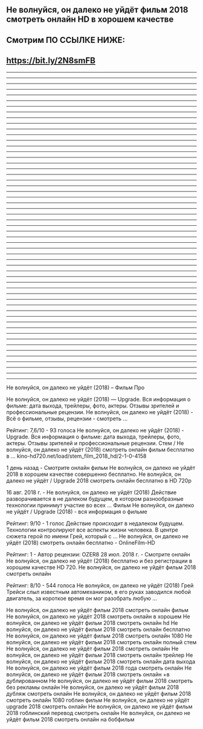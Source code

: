 Не волнуйся, он далеко не уйдёт фильм 2018 смотреть онлайн HD в хорошем качестве
--------------------------------------------------
Смотрим ПО ССЫЛКЕ НИЖЕ:
--------------------------------------------------
https://bit.ly/2N8smFB
--------------------------------------------------
--------------------------------------------------
--------------------------------------------------
--------------------------------------------------
--------------------------------------------------
--------------------------------------------------
--------------------------------------------------
--------------------------------------------------
--------------------------------------------------
--------------------------------------------------
--------------------------------------------------
--------------------------------------------------
--------------------------------------------------
--------------------------------------------------
--------------------------------------------------
--------------------------------------------------
--------------------------------------------------
--------------------------------------------------
--------------------------------------------------
--------------------------------------------------
--------------------------------------------------
--------------------------------------------------
--------------------------------------------------
--------------------------------------------------
--------------------------------------------------
--------------------------------------------------
--------------------------------------------------
--------------------------------------------------
--------------------------------------------------
--------------------------------------------------
--------------------------------------------------
--------------------------------------------------
--------------------------------------------------
--------------------------------------------------
--------------------------------------------------
--------------------------------------------------
--------------------------------------------------
--------------------------------------------------
--------------------------------------------------
--------------------------------------------------
--------------------------------------------------
--------------------------------------------------
--------------------------------------------------
--------------------------------------------------
--------------------------------------------------
--------------------------------------------------
--------------------------------------------------
--------------------------------------------------
--------------------------------------------------
--------------------------------------------------
--------------------------------------------------
--------------------------------------------------
--------------------------------------------------
--------------------------------------------------
--------------------------------------------------
--------------------------------------------------

Не волнуйся, он далеко не уйдёт (2018) – Фильм Про

Не волнуйся, он далеко не уйдёт (2018) — Upgrade. Вся информация о фильме: дата выхода, трейлеры, фото, актеры. Отзывы зрителей и профессиональные рецензии.
Не волнуйся, он далеко не уйдёт (2018) - Всё о фильме, отзывы, рецензии - смотреть ...

Рейтинг: 7,6/10 - ‎93 голоса
Не волнуйся, он далеко не уйдёт (2018) - Upgrade. Вся информация о фильме: дата выхода, трейлеры, фото, актеры. Отзывы зрителей и профессиональные рецензии.
Стем / Не волнуйся, он далеко не уйдёт (2018) смотреть онлайн фильм бесплатно в ...
kino-hd720.net/load/stem_film_2018_hd/2-1-0-4158

1 день назад - Смотрите онлайн фильм Не волнуйся, он далеко не уйдёт 2018 в хорошем качестве совершенно бесплатно.
Не волнуйся, он далеко не уйдёт / Upgrade 2018 смотреть онлайн бесплатно в HD 720p

16 авг. 2018 г. - Не волнуйся, он далеко не уйдёт (2018) Действие разворачивается в не далеком будущем, в котором разнообразные технологии принимут участие во всех ...
Фильм Не волнуйся, он далеко не уйдёт / Upgrade (2018) - вся информация о фильме

Рейтинг: 9/10 - ‎1 голос
Действие происходит в недалеком будущем. Технологии контролируют все аспекты жизни человека. В центре сюжета герой по имени Грей, который с ...
Не волнуйся, он далеко не уйдёт (2018) смотреть онлайн бесплатно - OnlineFilm-HD

Рейтинг: 1 - ‎Автор рецензии: OZER8
28 июл. 2018 г. - Смотрите онлайн Не волнуйся, он далеко не уйдёт (2018) бесплатно и без регистрации в хорошем качестве HD 720.
Не волнуйся, он далеко не уйдёт фильм 2018 смотреть онлайн

Рейтинг: 8/10 - ‎544 голоса
Не волнуйся, он далеко не уйдёт (2018) Грей Трейси слыл известным автомехаником, в его руках заводился любой двигатель, за короткое время он мог разобрать любую ...




Не волнуйся, он далеко не уйдёт фильм 2018 смотреть онлайн
фильм Не волнуйся, он далеко не уйдёт 2018 смотреть онлайн в хорошем
Не волнуйся, он далеко не уйдёт фильм 2018 смотреть онлайн hd
Не волнуйся, он далеко не уйдёт фильм 2018 смотреть онлайн бесплатно
Не волнуйся, он далеко не уйдёт фильм 2018 смотреть онлайн 1080
Не волнуйся, он далеко не уйдёт фильм 2018 смотреть онлайн полный
стем Не волнуйся, он далеко не уйдёт фильм 2018 смотреть онлайн
Не волнуйся, он далеко не уйдёт фильм 2018 смотреть онлайн трейлер
Не волнуйся, он далеко не уйдёт фильм 2018 смотреть онлайн дата выхода
Не волнуйся, он далеко не уйдёт фильм 2018 года смотреть онлайн
Не волнуйся, он далеко не уйдёт фильм 2018 смотреть онлайн +в дублированном
Не волнуйся, он далеко не уйдёт фильм 2018 смотреть без рекламы онлайн
Не волнуйся, он далеко не уйдёт фильм 2018 дубляж смотреть онлайн
Не волнуйся, он далеко не уйдёт фильм 2018 смотреть онлайн 1080 гоблин
фильм Не волнуйся, он далеко не уйдёт upgrade 2018 смотреть онлайн
Не волнуйся, он далеко не уйдёт фильм 2018 гоблинский перевод смотреть онлайн
Не волнуйся, он далеко не уйдёт фильм 2018 смотреть онлайн на бобфильм